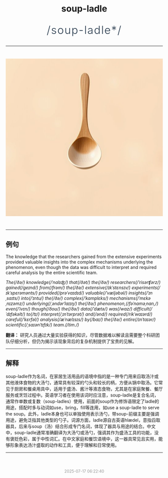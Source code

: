 <div align="center">

# soup-ladle

<div style="margin: 30px 0;">
<h1 style="font-size: 2.5em; font-weight: 300; letter-spacing: 2px; margin: 0; color: #2c3e50;">
/soup-ladle*/
</h1>
</div>

</div>

---

<div align="center" style="margin: 40px 0;">

![soup-ladle](images/soup-ladle.png)

</div>

---

## 例句

The knowledge that the researchers gained from the extensive experiments provided valuable insights into the complex mechanisms underlying the phenomenon, even though the data was difficult to interpret and required careful analysis by the entire scientific team.

*The(/ðə/) knowledge(/ˈnɑlɪʤ/) that(/ðət/) the(/ðə/) researchers(/ˈrisərʧərz/) gained(/geɪnd/) from(/frəm/) the(/ðə/) extensive(/ɪkˈstɛnsɪv/) experiments(/ɪkˈspɛrəmənts/) provided(/prəˈvaɪdɪd/) valuable(/ˈvæljəbəl/) insights(/ˈɪnˌsaɪts/) into(/ˈɪntu/) the(/ðə/) complex(/ˈkɑmplɛks/) mechanisms(/ˈmɛkəˌnɪzəmz/) underlying(/ˌəndərˈlaɪɪŋ/) the(/ðə/) phenomenon,(/fəˈnɑməˌnɑn,/) even(/ˈivɪn/) though(/ðoʊ/) the(/ðə/) data(/ˈdætə/) was(/wɑz/) difficult(/ˈdɪfəkəlt/) to(/tɪ/) interpret(/ˌɪnˈtərprət/) and(/ənd/) required(/rikˈwaɪərd/) careful(/ˈkɛrfəl/) analysis(/æˈnælɪsɪs/) by(/baɪ/) the(/ðə/) entire(/ɪnˈtaɪər/) scientific(/ˌsaɪənˈtɪfɪk/) team.(/tim./)*

**翻译：** 研究人员通过大量实验获得的知识，尽管数据难以解读且需要整个科研团队仔细分析，但仍为揭示该现象背后的复杂机制提供了宝贵的见解。

---

## 解释

soup-ladle作为名词，在家居生活用品的语境中指的是一种专门用来舀取汤汁或其他液体食物的大汤勺，通常具有较深的勺头和较长的柄，方便从锅中取汤。它常见于厨房和餐桌用具中，适用于盛汤、酱汁等液态食物，尤其是在家庭聚餐、餐厅服务或烹饪过程中。英语学习者在使用该词时应注意，soup-ladle是复合名词，通常作单数或复数（soup-ladles）使用，前面的soup作为修饰语限定了ladle的用途，搭配时多与动词如use，bring，fill等连用，如use a soup-ladle to serve the soup。此外，ladle本身也可以单独使用表示汤勺，带soup-前缀主要是强调用途，避免泛指其他类型的勺子。词源方面，ladle源自古英语hlædel，意指舀取器具，后来与soup（汤）结合形成专门名词，体现了器具与用途的结合。中文中，soup-ladle通常准确翻译为大汤勺或汤勺，强调其作为盛汤工具的功能，没有褒贬色彩，属于中性词汇。在中文家庭和餐饮语境中，这一器具常见且实用，能够形象表达汤汁盛取的动作和工具，便于理解和日常使用。


---

<div align="center" style="margin-top: 50px;">
<small style="color: #999; font-size: 0.9em;">2025-07-17 06:22:40</small>
</div>
